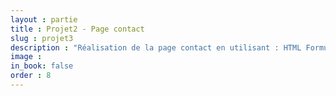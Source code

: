 ```yaml
---
layout : partie
title : Projet2 - Page contact
slug : projet3
description : "Réalisation de la page contact en utilisant : HTML Formulaire, CSS Icon, Disposition en Flex"
image : 
in_book: false
order : 8
---
```

